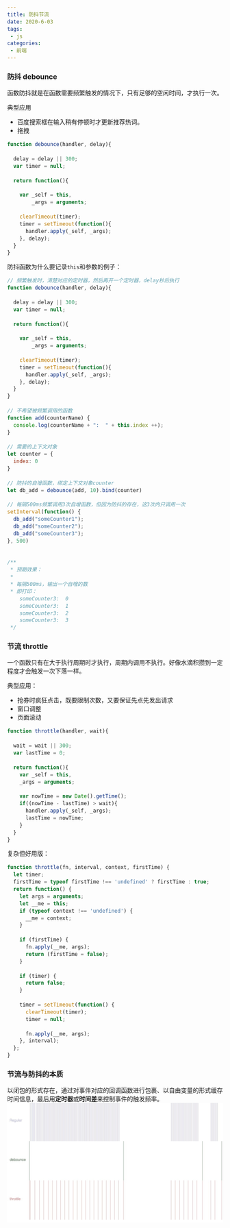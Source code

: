 ```yaml
---
title: 防抖节流
date: 2020-6-03
tags:
 - js
categories:
 - 前端
---
```



### 防抖 debounce
函数防抖就是在函数需要频繁触发的情况下，只有足够的空闲时间，才执行一次。 

典型应用
 - 百度搜索框在输入稍有停顿时才更新推荐热词。
 - 拖拽

```js
function debounce(handler, delay){

  delay = delay || 300;
  var timer = null;

  return function(){

    var _self = this,
        _args = arguments;

    clearTimeout(timer);
    timer = setTimeout(function(){
      handler.apply(_self, _args);
    }, delay);
  }
}
```

防抖函数为什么要记录`this`和参数的例子： 

```js
// 频繁触发时，清楚对应的定时器，然后再开一个定时器，delay秒后执行
function debounce(handler, delay){

  delay = delay || 300;
  var timer = null;

  return function(){

    var _self = this,
        _args = arguments;

    clearTimeout(timer);
    timer = setTimeout(function(){
      handler.apply(_self, _args);
    }, delay);
  }
}

// 不希望被频繁调用的函数
function add(counterName) {
  console.log(counterName + ":  " + this.index ++);
}

// 需要的上下文对象
let counter = {
  index: 0
}

// 防抖的自增函数，绑定上下文对象counter
let db_add = debounce(add, 10).bind(counter)

// 每隔500ms频繁调用3次自增函数，但因为防抖的存在，这3次内只调用一次
setInterval(function() {
  db_add("someCounter1");
  db_add("someCounter2");
  db_add("someCounter3");
}, 500)


/**
 * 预期效果：
 * 
 * 每隔500ms，输出一个自增的数
 * 即打印：
    someCounter3:  0
    someCounter3:  1
    someCounter3:  2
    someCounter3:  3
 */
```

### 节流 throttle
一个函数只有在大于执行周期时才执行，周期内调用不执行。好像水滴积攒到一定程度才会触发一次下落一样。

典型应用： 
 - 抢券时疯狂点击，既要限制次数，又要保证先点先发出请求
 - 窗口调整
 - 页面滚动
```js
function throttle(handler, wait){

  wait = wait || 300;
  var lastTime = 0;

  return function(){
    var _self = this,
    _args = arguments;

    var nowTime = new Date().getTime();
    if((nowTime - lastTime) > wait){
      handler.apply(_self, _args);
      lastTime = nowTime;
    }
  }
}
```

复杂但好用版：
```js
function throttle(fn, interval, context, firstTime) {
  let timer;
  firstTime = typeof firstTime !== 'undefined' ? firstTime : true;
  return function() {
    let args = arguments;
    let __me = this;
    if (typeof context !== 'undefined') {
      __me = context;
    }

    if (firstTime) {
      fn.apply(__me, args);
      return (firstTime = false);
    }

    if (timer) {
      return false;
    }

    timer = setTimeout(function() {
      clearTimeout(timer);
      timer = null;

      fn.apply(__me, args);
    }, interval);
  };
}
```


### 节流与防抖的本质

以闭包的形式存在，通过对事件对应的回调函数进行包裹、以自由变量的形式缓存时间信息，最后用**定时器**或**时间差**来控制事件的触发频率。
![](/img/js/fdjl.png)